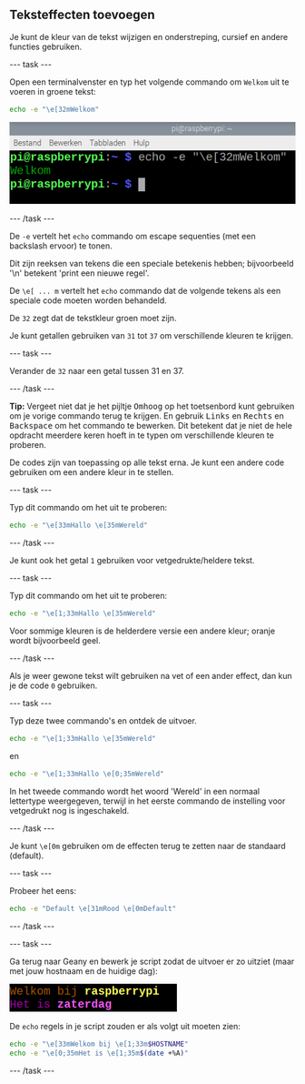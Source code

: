 ## Teksteffecten toevoegen

Je kunt de kleur van de tekst wijzigen en onderstreping, cursief en andere functies gebruiken.

--- task ---

Open een terminalvenster en typ het volgende commando om `Welkom` uit te voeren in groene tekst:

```bash
echo -e "\e[32mWelkom"
```

![Welkomtekst in groen](images/command-green-text.png)

--- /task ---

De `-e` vertelt het `echo` commando om escape sequenties (met een backslash ervoor) te tonen.

Dit zijn reeksen van tekens die een speciale betekenis hebben; bijvoorbeeld '\n' betekent 'print een nieuwe regel'.

De `\e[ ... m` vertelt het `echo` commando dat de volgende tekens als een speciale code moeten worden behandeld.

De `32` zegt dat de tekstkleur groen moet zijn.

Je kunt getallen gebruiken van `31` tot `37` om verschillende kleuren te krijgen.

--- task ---

Verander de `32` naar een getal tussen 31 en 37.

--- /task ---

**Tip:** Vergeet niet dat je het pijltje <kbd>Omhoog</kbd> op het toetsenbord kunt gebruiken om je vorige commando terug te krijgen. En gebruik <kbd>Links</kbd> en <kbd>Rechts</kbd> en <kbd>Backspace</kbd> om het commando te bewerken. Dit betekent dat je niet de hele opdracht meerdere keren hoeft in te typen om verschillende kleuren te proberen.

De codes zijn van toepassing op alle tekst erna. Je kunt een andere code gebruiken om een andere kleur in te stellen.

--- task ---

Typ dit commando om het uit te proberen:

```bash
echo -e "\e[33mHallo \e[35mWereld"
```

--- /task ---

Je kunt ook het getal `1` gebruiken voor vetgedrukte/heldere tekst.

--- task ---

Typ dit commando om het uit te proberen:

```bash
echo -e "\e[1;33mHallo \e[35mWereld"
```

Voor sommige kleuren is de helderdere versie een andere kleur; oranje wordt bijvoorbeeld geel.

--- /task ---

Als je weer gewone tekst wilt gebruiken na vet of een ander effect, dan kun je de code `0` gebruiken.

--- task ---

Typ deze twee commando's en ontdek de uitvoer.

```bash
echo -e "\e[1;33mHallo \e[35mWereld"
```

en

```bash
echo -e "\e[1;33mHallo \e[0;35mWereld"
```

In het tweede commando wordt het woord 'Wereld' in een normaal lettertype weergegeven, terwijl in het eerste commando de instelling voor vetgedrukt nog is ingeschakeld.

--- /task ---

Je kunt `\e[0m` gebruiken om de effecten terug te zetten naar de standaard (default).

--- task ---

Probeer het eens:

```bash
echo -e "Default \e[31mRood \e[0mDefault"
```

--- /task ---

--- task ---

Ga terug naar Geany en bewerk je script zodat de uitvoer er zo uitziet (maar met jouw hostnaam en de huidige dag):

![gekleurde welkomstboodschap](images/command-welcome-coloured.png)

De `echo` regels in je script zouden er als volgt uit moeten zien:

```bash
echo -e "\e[33mWelkom bij \e[1;33m$HOSTNAME"
echo -e "\e[0;35mHet is \e[1;35m$(date +%A)"
```

--- /task ---
